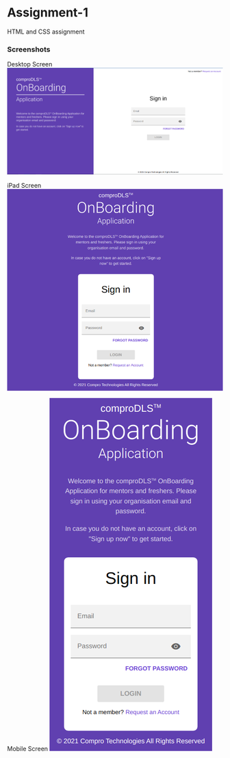 # Assignment-1
HTML and CSS assignment

### Screenshots

Desktop Screen
![Desktop screen](./screenshots/desktop%20ss.png)

iPad Screen
![iPad Screen](./screenshots/ipad%20ss.png)

Mobile Screen
![Mobile Screen](./screenshots/mobile%20ss.png)